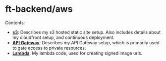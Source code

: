 # ft-backend/aws

Contents:

* **[s3](s3/README.md)**: Describes my s3 hosted static site setup. Also includes details about my cloudfront setup, and continuous deployment.
* **[API Gateway](api_gateway/README.md)**: Describes my API Gateway setup, which is primarily used to gate access to private resources.
* **[Lambda](lambda/ft_signImgUrls.py)**: My lambda code, used for creating signed image urls.
